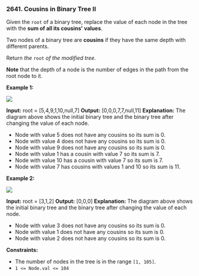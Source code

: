 ### 2641\. Cousins in Binary Tree II

Given the `root` of a binary tree, replace the value of each node in the tree with the **sum of all its cousins' values**.

Two nodes of a binary tree are **cousins** if they have the same depth with different parents.

Return _the_ `root` _of the modified tree_.

**Note** that the depth of a node is the number of edges in the path from the root node to it.

**Example 1:**

![](https://assets.leetcode.com/uploads/2023/01/11/example11.png)

**Input:** root = \[5,4,9,1,10,null,7\]
**Output:** \[0,0,0,7,7,null,11\]
**Explanation:** The diagram above shows the initial binary tree and the binary tree after changing the value of each node.
- Node with value 5 does not have any cousins so its sum is 0.
- Node with value 4 does not have any cousins so its sum is 0.
- Node with value 9 does not have any cousins so its sum is 0.
- Node with value 1 has a cousin with value 7 so its sum is 7.
- Node with value 10 has a cousin with value 7 so its sum is 7.
- Node with value 7 has cousins with values 1 and 10 so its sum is 11.

**Example 2:**

![](https://assets.leetcode.com/uploads/2023/01/11/diagram33.png)

**Input:** root = \[3,1,2\]
**Output:** \[0,0,0\]
**Explanation:** The diagram above shows the initial binary tree and the binary tree after changing the value of each node.
- Node with value 3 does not have any cousins so its sum is 0.
- Node with value 1 does not have any cousins so its sum is 0.
- Node with value 2 does not have any cousins so its sum is 0.

**Constraints:**

*   The number of nodes in the tree is in the range `[1, 105]`.
*   `1 <= Node.val <= 104`

